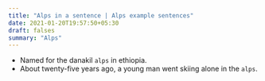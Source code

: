 ```yaml
---
title: "Alps in a sentence | Alps example sentences"
date: 2021-01-20T19:57:50+05:30
draft: falses
summary: "Alps"
---
```

- Named for the danakil `alps` in ethiopia.
- About twenty-five years ago, a young man went skiing alone in the `alps`.
                 
